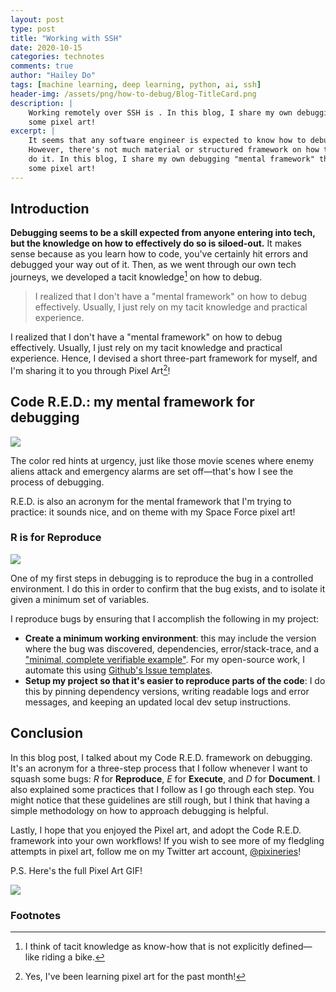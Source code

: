 ```yaml
---
layout: post
type: post
title: "Working with SSH"
date: 2020-10-15
categories: technotes
comments: true
author: "Hailey Do"
tags: [machine learning, deep learning, python, ai, ssh]
header-img: /assets/png/how-to-debug/Blog-TitleCard.png
description: |
    Working remotely over SSH is . In this blog, I share my own debugging "mental framework" through
    some pixel art!
excerpt: |
    It seems that any software engineer is expected to know how to debug.
    However, there's not much material or structured framework on how to
    do it. In this blog, I share my own debugging "mental framework" through
    some pixel art!
---
```



## Introduction



**Debugging seems to be a skill expected from anyone entering into tech, but
the knowledge on how to effectively do so is siloed-out.** It makes sense
because as you learn how to code, you've certainly hit errors and 
debugged your way out of it. Then, as we went through our own tech journeys, we
developed a tacit knowledge[^1] on how to debug.

> I realized that I don't have a "mental framework" on how to debug
> effectively. Usually, I just rely on my tacit knowledge and
> practical experience.

I realized that I don't have a "mental framework" on how to debug effectively.
Usually, I just rely on my tacit knowledge and practical
experience. Hence, I devised a short three-part framework for myself, and I'm sharing
it to you through Pixel Art[^2]!

## Code R.E.D.: my mental framework for debugging

![](/assets/png/how-to-debug/Blog-TitleCard.png)


The color red hints at urgency, just like those movie scenes where enemy aliens
attack and emergency alarms are set off&mdash;that's how I see the process of
debugging. 

R.E.D. is also an acronym for the mental framework that I'm trying
to practice: it sounds nice, and on theme with my Space Force pixel art!


### R is for Reproduce

![](/assets/png/how-to-debug/Blog-CodeRED-Reproduce.gif)

One of my first steps in debugging is to reproduce the bug in a controlled
environment. I do this in order to confirm that the bug exists, and to isolate
it given a minimum set of variables. 

I reproduce bugs by ensuring that I accomplish the following in my project:

- **Create a minimum working environment**: this may include the version where
    the bug was discovered, dependencies, error/stack-trace, and a ["minimal, complete verifiable
    example"](https://stackoverflow.com/help/minimal-reproducible-example). For
    my open-source work, I automate this using [Github's Issue templates](https://help.github.com/en/github/building-a-strong-community/configuring-issue-templates-for-your-repository).
- **Setup my project so that it's easier to reproduce parts of the code**: I do
    this by pinning dependency versions, writing readable logs and error
    messages, and keeping an updated local dev setup instructions.



## Conclusion

In this blog post, I talked about my Code R.E.D. framework on debugging. It's
an acronym for a three-step process that I follow whenever I want to squash
some bugs: *R* for **Reproduce**, *E* for **Execute**, and *D* for
**Document**. I also explained some practices that I follow as I go through
each step. You might notice that these guidelines are still rough, but I think
that having a simple methodology on how to approach debugging is helpful. 

Lastly, I hope that you enjoyed the Pixel art, and adopt the Code R.E.D.
framework into your own workflows! If you wish to see more of my fledgling
attempts in pixel art, follow me on my Twitter art account,
[@pixineries](https://twitter.com/pixineries)!

P.S. Here's the full Pixel Art GIF!

![](/assets/png/how-to-debug/Masterfile.gif)


### Footnotes

[^1]: I think of tacit knowledge as know-how that is not explicitly defined&mdash; like riding a bike.
[^2]: Yes, I've been learning pixel art for the past month!
